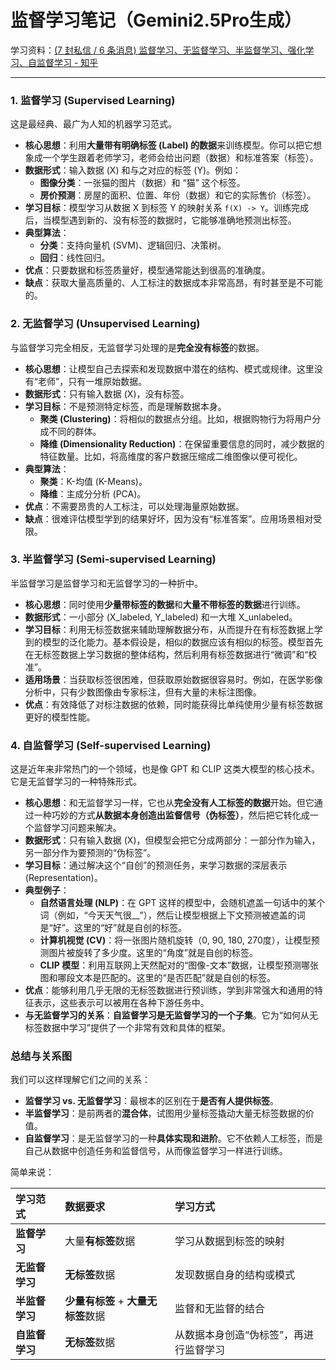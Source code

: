 #  监督学习笔记（Gemini2.5Pro生成）

学习资料：[(7 封私信 / 6 条消息) 监督学习、无监督学习、半监督学习、强化学习、自监督学习 - 知乎](https://zhuanlan.zhihu.com/p/667916299)

------

### 1. 监督学习 (Supervised Learning)

这是最经典、最广为人知的机器学习范式。

*   **核心思想**：利用**大量带有明确标签 (Label) 的数据**来训练模型。你可以把它想象成一个学生跟着老师学习，老师会给出问题（数据）和标准答案（标签）。
*   **数据形式**：输入数据 (X) 和与之对应的标签 (Y)。例如：
    *   **图像分类**：一张猫的图片（数据）和 “猫” 这个标签。
    *   **房价预测**：房屋的面积、位置、年份（数据）和它的实际售价（标签）。
*   **学习目标**：模型学习从数据 X 到标签 Y 的映射关系 `f(X) -> Y`。训练完成后，当模型遇到新的、没有标签的数据时，它能够准确地预测出标签。
*   **典型算法**：
    *   **分类**：支持向量机 (SVM)、逻辑回归、决策树。
    *   **回归**：线性回归。
*   **优点**：只要数据和标签质量好，模型通常能达到很高的准确度。
*   **缺点**：获取大量高质量的、人工标注的数据成本非常高昂，有时甚至是不可能的。

### 2. 无监督学习 (Unsupervised Learning)

与监督学习完全相反，无监督学习处理的是**完全没有标签**的数据。

*   **核心思想**：让模型自己去探索和发现数据中潜在的结构、模式或规律。这里没有“老师”，只有一堆原始数据。
*   **数据形式**：只有输入数据 (X)，没有标签。
*   **学习目标**：不是预测特定标签，而是理解数据本身。
    *   **聚类 (Clustering)**：将相似的数据点分组。比如，根据购物行为将用户分成不同的群体。
    *   **降维 (Dimensionality Reduction)**：在保留重要信息的同时，减少数据的特征数量。比如，将高维度的客户数据压缩成二维图像以便可视化。
*   **典型算法**：
    *   **聚类**：K-均值 (K-Means)。
    *   **降维**：主成分分析 (PCA)。
*   **优点**：不需要昂贵的人工标注，可以处理海量原始数据。
*   **缺点**：很难评估模型学到的结果好坏，因为没有“标准答案”。应用场景相对受限。

### 3. 半监督学习 (Semi-supervised Learning)

半监督学习是监督学习和无监督学习的一种折中。

*   **核心思想**：同时使用**少量带标签的数据**和**大量不带标签的数据**进行训练。
*   **数据形式**：一小部分 (X_labeled, Y_labeled) 和一大堆 X_unlabeled。
*   **学习目标**：利用无标签数据来辅助理解数据分布，从而提升在有标签数据上学到的模型的泛化能力。基本假设是，相似的数据应该有相似的标签。模型首先在无标签数据上学习数据的整体结构，然后利用有标签数据进行“微调”和“校准”。
*   **适用场景**：当获取标签很困难，但获取原始数据很容易时。例如，在医学影像分析中，只有少数图像由专家标注，但有大量的未标注图像。
*   **优点**：有效降低了对标注数据的依赖，同时能获得比单纯使用少量有标签数据更好的模型性能。

### 4. 自监督学习 (Self-supervised Learning)

这是近年来非常热门的一个领域，也是像 GPT 和 CLIP 这类大模型的核心技术。它是无监督学习的一种特殊形式。

*   **核心思想**：和无监督学习一样，它也从**完全没有人工标签的数据**开始。但它通过一种巧妙的方式**从数据本身创造出监督信号（伪标签）**，然后把它转化成一个监督学习问题来解决。
*   **数据形式**：只有输入数据 (X)，但模型会把它分成两部分：一部分作为输入，另一部分作为要预测的“伪标签”。
*   **学习目标**：通过解决这个“自创”的预测任务，来学习数据的深层表示 (Representation)。
*   **典型例子**：
    *   **自然语言处理 (NLP)**：在 GPT 这样的模型中，会随机遮盖一句话中的某个词（例如，“今天天气很__”），然后让模型根据上下文预测被遮盖的词是“好”。这里的“好”就是自创的标签。
    *   **计算机视觉 (CV)**：将一张图片随机旋转（0, 90, 180, 270度），让模型预测图片被旋转了多少度。这里的“角度”就是自创的标签。
    *   **CLIP 模型**：利用互联网上天然配对的“图像-文本”数据，让模型预测哪张图和哪段文本是匹配的。这里的“是否匹配”就是自创的标签。
*   **优点**：能够利用几乎无限的无标签数据进行预训练，学到非常强大和通用的特征表示，这些表示可以被用在各种下游任务中。
*   **与无监督学习的关系**：**自监督学习是无监督学习的一个子集**。它为“如何从无标签数据中学习”提供了一个非常有效和具体的框架。

### 总结与关系图

我们可以这样理解它们之间的关系：

*   **监督学习 vs. 无监督学习**：最根本的区别在于**是否有人提供标签**。
*   **半监督学习**：是前两者的**混合体**，试图用少量标签撬动大量无标签数据的价值。
*   **自监督学习**：是无监督学习的一种**具体实现和进阶**。它不依赖人工标签，而是自己从数据中创造任务和监督信号，从而像监督学习一样进行训练。

简单来说：

| 学习范式       | 数据要求                            | 学习方式                               |
| :------------- | :---------------------------------- | :------------------------------------- |
| **监督学习**   | 大量**有标签**数据                  | 学习从数据到标签的映射                 |
| **无监督学习** | **无标签**数据                      | 发现数据自身的结构或模式               |
| **半监督学习** | **少量有标签** + **大量无标签**数据 | 监督和无监督的结合                     |
| **自监督学习** | **无标签**数据                      | 从数据本身创造“伪标签”，再进行监督学习 |
